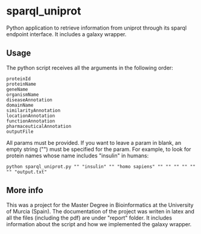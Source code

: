 # sparql_uniprot
Python application to retrieve information from uniprot through its sparql endpoint interface. It includes a galaxy wrapper.

## Usage
The python script receives all the arguments in the following order:
```
proteinId
proteinName
geneName
organismName
diseaseAnnotation
domainName
similarityAnnotation
locationAnnotation
functionAnnotation
pharmaceuticalAnnotation
outputFile
```
All params must be provided. If you want to leave a param in blank, an empty string ("") must be specified for the param. For example, to look for protein names whose name includes "insulin" in humans:
```
python sparql_uniprot.py "" "insulin" "" "homo sapiens" "" "" "" "" "" "" "output.txt"
```

## More info
This was a project for the Master Degree in Bioinformatics at the University of Murcia (Spain). The documentation of the project was writen in latex and all the files (including the pdf) are under "report" folder. It includes information about the script and how we implemented the galaxy wrapper.
